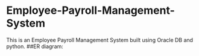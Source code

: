 # Employee-Payroll-Management-System
This is an Employee Payroll Management System built using Oracle DB and python.
##ER diagram:

